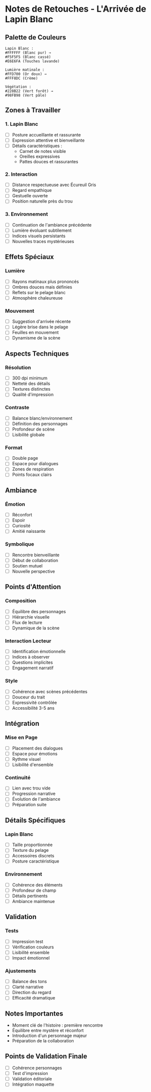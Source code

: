 # Notes de Retouches - L'Arrivée de Lapin Blanc

## Palette de Couleurs
```
Lapin Blanc :
#FFFFFF (Blanc pur) →
#F5F5F5 (Blanc cassé)
#E6E6FA (Touches lavande)

Lumière matinale :
#FFD700 (Or doux) →
#FFF8DC (Crème)

Végétation :
#228B22 (Vert forêt) →
#98FB98 (Vert pâle)
```

## Zones à Travailler

### 1. Lapin Blanc
- [ ] Posture accueillante et rassurante
- [ ] Expression attentive et bienveillante
- [ ] Détails caractéristiques :
  * Carnet de notes visible
  * Oreilles expressives
  * Pattes douces et rassurantes

### 2. Interaction
- [ ] Distance respectueuse avec Écureuil Gris
- [ ] Regard empathique
- [ ] Gestuelle ouverte
- [ ] Position naturelle près du trou

### 3. Environnement
- [ ] Continuation de l'ambiance précédente
- [ ] Lumière évoluant subtilement
- [ ] Indices visuels persistants
- [ ] Nouvelles traces mystérieuses

## Effets Spéciaux

### Lumière
- [ ] Rayons matinaux plus prononcés
- [ ] Ombres douces mais définies
- [ ] Reflets sur le pelage blanc
- [ ] Atmosphère chaleureuse

### Mouvement
- [ ] Suggestion d'arrivée récente
- [ ] Légère brise dans le pelage
- [ ] Feuilles en mouvement
- [ ] Dynamisme de la scène

## Aspects Techniques

### Résolution
- [ ] 300 dpi minimum
- [ ] Netteté des détails
- [ ] Textures distinctes
- [ ] Qualité d'impression

### Contraste
- [ ] Balance blanc/environnement
- [ ] Définition des personnages
- [ ] Profondeur de scène
- [ ] Lisibilité globale

### Format
- [ ] Double page
- [ ] Espace pour dialogues
- [ ] Zones de respiration
- [ ] Points focaux clairs

## Ambiance

### Émotion
- [ ] Réconfort
- [ ] Espoir
- [ ] Curiosité
- [ ] Amitié naissante

### Symbolique
- [ ] Rencontre bienveillante
- [ ] Début de collaboration
- [ ] Soutien mutuel
- [ ] Nouvelle perspective

## Points d'Attention

### Composition
- [ ] Équilibre des personnages
- [ ] Hiérarchie visuelle
- [ ] Flux de lecture
- [ ] Dynamique de la scène

### Interaction Lecteur
- [ ] Identification émotionnelle
- [ ] Indices à observer
- [ ] Questions implicites
- [ ] Engagement narratif

### Style
- [ ] Cohérence avec scènes précédentes
- [ ] Douceur du trait
- [ ] Expressivité contrôlée
- [ ] Accessibilité 3-5 ans

## Intégration

### Mise en Page
- [ ] Placement des dialogues
- [ ] Espace pour émotions
- [ ] Rythme visuel
- [ ] Lisibilité d'ensemble

### Continuité
- [ ] Lien avec trou vide
- [ ] Progression narrative
- [ ] Évolution de l'ambiance
- [ ] Préparation suite

## Détails Spécifiques

### Lapin Blanc
- [ ] Taille proportionnée
- [ ] Texture du pelage
- [ ] Accessoires discrets
- [ ] Posture caractéristique

### Environnement
- [ ] Cohérence des éléments
- [ ] Profondeur de champ
- [ ] Détails pertinents
- [ ] Ambiance maintenue

## Validation

### Tests
- [ ] Impression test
- [ ] Vérification couleurs
- [ ] Lisibilité ensemble
- [ ] Impact émotionnel

### Ajustements
- [ ] Balance des tons
- [ ] Clarté narrative
- [ ] Direction du regard
- [ ] Efficacité dramatique

## Notes Importantes
- Moment clé de l'histoire : première rencontre
- Équilibre entre mystère et réconfort
- Introduction d'un personnage majeur
- Préparation de la collaboration

## Points de Validation Finale
- [ ] Cohérence personnages
- [ ] Test d'impression
- [ ] Validation éditoriale
- [ ] Intégration maquette